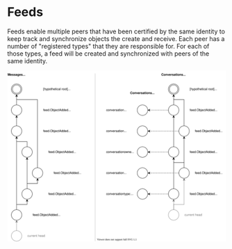 # Feeds

Feeds enable multiple peers that have been certified by the same identity to keep track and synchronize objects the create and receive.
Each peer has a number of "registered types" that they are responsible for.
For each of those types, a feed will be created and synchronized with peers of the same identity.

![feed](np004-feed.drawio.svg)
